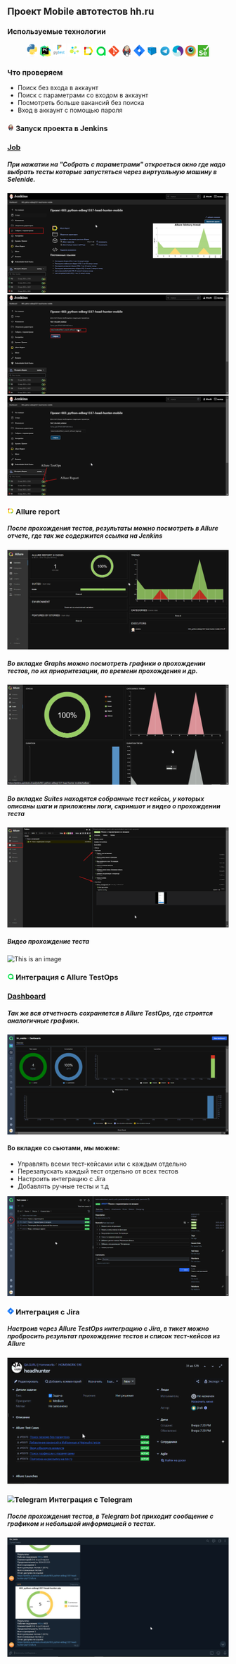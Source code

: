 ## Проект Mobile автотестов hh.ru

<!-- Технологии -->

### Используемые технологии
<p  align="center">
  <code><img width="5%" title="Python" src="./resourses/icons/Python-logo-notext.svg"></code>
  <code><img width="5%" title="PyCharm" src="./resourses/icons/pycharm.svg"></code>
  <code><img width="6%" title="PyCharm" src="./resourses/icons/pytest.png"></code>
  <code><img width="6%" title="PyCharm" src="./resourses/icons/selene.png"></code>
  <code><img width="5%" title="Allure Report" src="./resourses/icons/allure-Report-logo.svg"></code>
  <code><img width="5%" title="Allure TestOps" src="./resourses/icons/allure-ee-logo.svg"></code>
  <code><img width="5%" title="Github" src="./resourses/icons/git-logo.svg"></code>
  <code><img width="5%" title="Jenkins" src="./resourses/icons/jenkins-logo.svg"></code>
  <code><img width="5%" title="Jira" src="./resourses/icons/jira-logo.svg"></code>
  <code><img width="5%" title="Selenoid" src="./resourses/icons/selenoid-logo.svg"></code>
  <code><img width="5%" title="Telegram" src="./resourses/icons/Telegram.svg"></code>
  <code><img width="5%" title="Appium" src="./resourses/icons/Appium-01.png"></code>
  <code><img width="5%" title="Appium" src="./resourses/icons/browserstack.png"></code>
  <code><img width="5%" title="Appium" src="./resourses/icons/selenium.png"></code>
</p>


<!-- Тест кейсы -->

### Что проверяем
* Поиск без входа в аккаунт
* Поиск с параметрами со входом в аккаунт
* Посмотреть больше вакансий без поиска
* Вход в аккаунт с помощью пароля


<!-- Jenkins -->

### <img width="3%" title="Jenkins" src="./resourses/icons/jenkins-logo.svg"> Запуск проекта в Jenkins

### [Job](https://jenkins.autotests.cloud/job/003_python-edbeg1337-head-hunter-mobile/)

##### При нажатии на "Собрать с параметрами" откроеться окно где надо выбрать тесты которые запустяться через виртуальную машину в Selenide.
![This is an image](resourses/icons/jenkins_job.png)
![This is an image](resourses/icons/jenkins_job1.png)
![This is an image](resourses/icons/jenkins_job2.png)

<!-- Allure report -->

### <img width="3%" title="Allure Report" src="./resourses/icons/allure-Report-logo.svg"> Allure report

##### После прохождения тестов, результаты можно посмотреть в Allure отчете, где так же содержится ссылка на Jenkins
![This is an image](resourses/icons/allure1.png)

##### Во вкладке Graphs можно посмотреть графики о прохождении тестов, по их приоритезации, по времени прохождения и др.
![This is an image](resourses/icons/allure2.png)

##### Во вкладке Suites находятся собранные тест кейсы, у которых описаны шаги и приложены логи, скриншот и видео о прохождении теста
![This is an image](resourses/icons/allure3.png)

##### Видео прохождение теста
![This is an image](resourses/icons/allure4.gif)


<!-- Allure TestOps -->

### <img width="3%" title="Allure TestOps" src="./resourses/icons/allure-ee-logo.svg"> Интеграция с Allure TestOps

### [Dashboard](https://allure.autotests.cloud/project/2014/dashboards)

##### Так же вся отчетность сохраняется в Allure TestOps, где строятся аналогичные графики.
![This is an image](resourses/icons/alluret1.png)

#### Во вкладке со сьютами, мы можем:
- Управлять всеми тест-кейсами или с каждым отдельно
- Перезапускать каждый тест отдельно от всех тестов
- Настроить интеграцию с Jira
- Добавлять ручные тесты и т.д

![This is an image](resourses/icons/alluret2.png)


<!-- Jira -->

### <img width="3%" title="Jira" src="./resourses/icons/jira-logo.svg"> Интеграция с Jira
##### Настроив через Allure TestOps интеграцию с Jira, в тикет можно пробросить результат прохождение тестов и список тест-кейсов из Allure

![This is an image](resourses/icons/alluret3.png)


<!-- Telegram -->

### <img width="3%" title="Telegram" src="images/logo_stacks/tg.png"> Интеграция с Telegram
##### После прохождения тестов, в Telegram bot приходит сообщение с графиком и небольшой информацией о тестах.

![This is an image](resourses/icons/alluret4.png)

